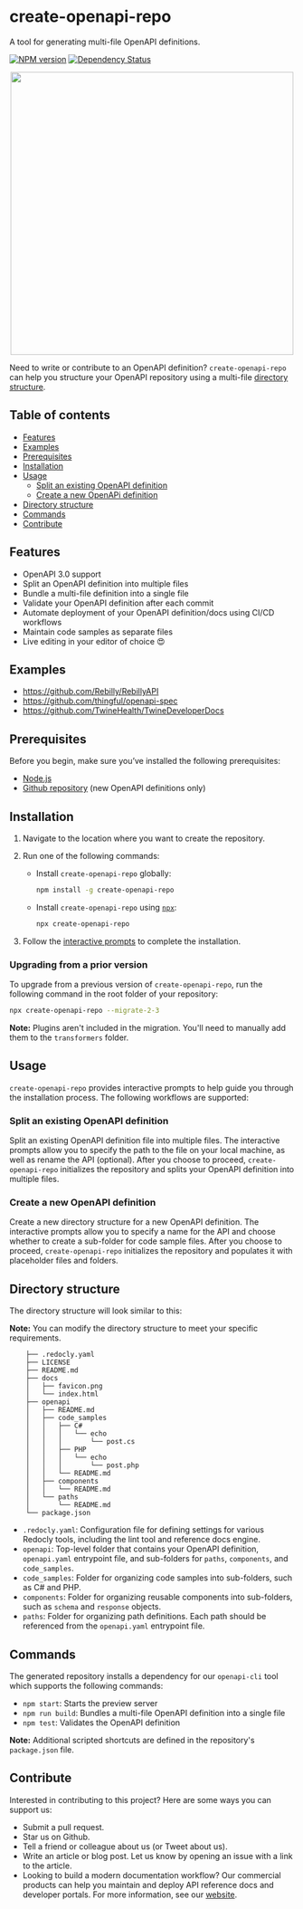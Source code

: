 # create-openapi-repo

A tool for generating multi-file OpenAPI definitions.

[![NPM version][npm-image]][npm-url] [![Dependency Status][daviddm-image]][daviddm-url]

<p align="center">
<img src="./logo.png" width="500px"/>
</p>

Need to write or contribute to an OpenAPI definition? `create-openapi-repo` can help you structure your OpenAPI repository using a multi-file [directory structure](https://github.com/Redocly/create-openapi-repo#directory-structure).

## Table of contents

- [Features](#features)
- [Examples](#examples)
- [Prerequisites](#prerequisites)
- [Installation](#installation)
- [Usage](#usage)
    - [Split an existing OpenAPI definition](#split-an-existing-openapi-definition)
    - [Create a new OpenAPi definition](#create-a-new-openapi-definition)
- [Directory structure](#directory-structure)
- [Commands](#commands)
- [Contribute](#contribute)

## Features

 - OpenAPI 3.0 support
 - Split an OpenAPI definition into multiple files
 - Bundle a multi-file definition into a single file
 - Validate your OpenAPI definition after each commit
 - Automate deployment of your OpenAPI definition/docs using CI/CD workflows
 - Maintain code samples as separate files
 - Live editing in your editor of choice :heart_eyes:

## Examples
- https://github.com/Rebilly/RebillyAPI
- https://github.com/thingful/openapi-spec
- https://github.com/TwineHealth/TwineDeveloperDocs

## Prerequisites

Before you begin, make sure you’ve installed the following prerequisites:

 - [Node.js](https://nodejs.org/)
 - [Github repository](https://help.github.com/articles/create-a-repo/#create-a-new-repository-on-github) (new OpenAPI definitions only)

## Installation

1. Navigate to the location where you want to create the repository.
2. Run one of the following commands:
   - Install `create-openapi-repo` globally:

        ```bash
        npm install -g create-openapi-repo
        ```

   - Install `create-openapi-repo` using [`npx`](https://medium.com/@maybekatz/introducing-npx-an-npm-package-runner-55f7d4bd282b):

        ```bash
        npx create-openapi-repo
        ```

3. Follow the [interactive prompts](https://github.com/Redocly/create-openapi-repo#usage) to complete the installation.

### Upgrading from a prior version

To upgrade from a previous version of `create-openapi-repo`, run the following command in the root folder of your repository:

```bash
npx create-openapi-repo --migrate-2-3
```

**Note:** Plugins aren't included in the migration. You'll need to manually add them to the `transformers` folder.

## Usage

`create-openapi-repo` provides interactive prompts to help guide you through the installation process. The following workflows are supported:

### Split an existing OpenAPI definition

Split an existing OpenAPI definition file into multiple files. The interactive prompts allow you to specify the path to the file on your local machine, as well as rename the API (optional). After you choose to proceed, `create-openapi-repo` initializes the repository and splits your OpenAPI definition into multiple files.

### Create a new OpenAPI definition

Create a new directory structure for a new OpenAPI definition. The interactive prompts allow you to specify a name for the API and choose whether to create a sub-folder for code sample files. After you choose to proceed, `create-openapi-repo` initializes the repository and populates it with placeholder files and folders. 

## Directory structure

The directory structure will look similar to this:

**Note:** You can modify the directory structure to meet your specific requirements.

```
    ├── .redocly.yaml
    ├── LICENSE
    ├── README.md
    ├── docs
    │   ├── favicon.png
    │   └── index.html
    ├── openapi
    │   ├── README.md
    │   ├── code_samples
    │   │   ├── C#
    │   │   │   └── echo
    │   │   │       └── post.cs
    │   │   ├── PHP
    │   │   │   └── echo
    │   │   │       └── post.php
    │   │   └── README.md
    │   ├── components
    │   │   └── README.md
    │   └── paths
    │       └── README.md
    └── package.json
```

 - `.redocly.yaml`: Configuration file for defining settings for various Redocly tools, including the lint tool and reference docs engine.
 - `openapi`: Top-level folder that contains your OpenAPI definition, `openapi.yaml` entrypoint file, and sub-folders for `paths`, `components`, and `code_samples`.
 - `code_samples`: Folder for organizing code samples into sub-folders, such as C# and PHP.
 - `components`: Folder for organizing reusable components into sub-folders, such as `schema` and `response` objects.
 - `paths`: Folder for organizing path definitions. Each path should be referenced from the `openapi.yaml` entrypoint file.

## Commands

The generated repository installs a dependency for our `openapi-cli` tool which supports the following commands:

 - `npm start`: Starts the preview server
 - `npm run build`: Bundles a multi-file OpenAPI definition into a single file
 - `npm test`: Validates the OpenAPI definition

**Note:** Additional scripted shortcuts are defined in the repository's `package.json` file.

## Contribute

Interested in contributing to this project? Here are some ways you can support us:

 - Submit a pull request.
 - Star us on Github.
 - Tell a friend or colleague about us (or Tweet about us).
 - Write an article or blog post. Let us know by opening an issue with a link to the article.
 - Looking to build a modern documentation workflow? Our commercial products can help you maintain and deploy API reference docs and developer portals. For more information, see our [website](https://redoc.ly).

[npm-image]: https://badge.fury.io/js/generator-openapi-repo.svg
[npm-url]: https://npmjs.org/package/generator-openapi-repo
[daviddm-image]: https://david-dm.org/Rebilly/generator-openapi-repo.svg?theme=shields.io
[daviddm-url]: https://david-dm.org/Rebilly/generator-openapi-repo
